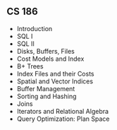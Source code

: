## CS 186

- Introduction
- SQL I
- SQL II
- Disks, Buffers, Files
- Cost Models and Index
- B+ Trees
- Index Files and their Costs
- Spatial and Vector Indices
- Buffer Management
- Sorting and Hashing
- Joins
- Iterators and Relational Algebra
- Query Optimization: Plan Space
